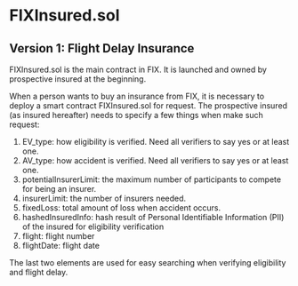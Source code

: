 # FIXInsured.sol

## Version 1: Flight Delay Insurance

FIXInsured.sol is the main contract in FIX. It is launched and owned by prospective insured at the beginning.

When a person wants to buy an insurance from FIX, it is necessary to deploy a smart contract FIXInsured.sol for request. The prospective insured (as insured hereafter) needs to specify a few things when make such request:
1. EV_type: how eligibility is verified. Need all verifiers to say yes or at least one.
2. AV_type: how accident is verified. Need all verifiers to say yes or at least one.
3. potentialInsurerLimit: the maximum number of participants to compete for being an insurer.
4. insurerLimit: the number of insurers needed.
5. fixedLoss: total amount of loss when accident occurs.
6. hashedInsuredInfo: hash result of Personal Identifiable Information (PII) of the insured for eligibility verification
7. flight: flight number
8. flightDate: flight date

The last two elements are used for easy searching when verifying eligibility and flight delay.
